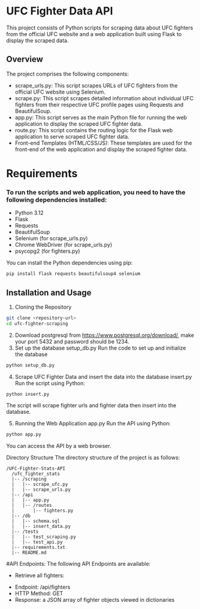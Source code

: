 # UFC Fighter Data API
This project consists of Python scripts for scraping data about UFC fighters from the official UFC website and a web application built using Flask to display the scraped data.

## Overview
The project comprises the following components:

* scrape_urls.py: This script scrapes URLs of UFC fighters from the official UFC website using Selenium.
* scrape.py: This script scrapes detailed information about individual UFC fighters from their respective UFC profile pages using Requests and BeautifulSoup.
* app.py: This script serves as the main Python file for running the web application to display the scraped UFC fighter data.
* route.py: This script contains the routing logic for the Flask web application to serve scraped UFC fighter data.
* Front-end Templates (HTML/CSS/JS): These templates are used for the front-end of the web application and display the scraped fighter data.

# Requirements

### To run the scripts and web application, you need to have the following dependencies installed:

* Python 3.12
* Flask
* Requests
* BeautifulSoup
* Selenium (for scrape_urls.py)
* Chrome WebDriver (for scrape_urls.py)
* psycopg2 (for fighters.py)
  
You can install the Python dependencies using pip:
```bash
pip install flask requests beautifulsoup4 selenium
```

## Installation and Usage
1. Cloning the Repository
```bash
git clone <repository-url>
cd ufc-fighter-scraping
```
2. Download postgresql from https://www.postgresql.org/download/, make your port 5432 and password should be 1234.
3. Set up the database
setup_db.py
Run the code to set up and initialize the database

```bash
python setup_db.py
```

4. Scrape UFC Fighter Data and insert the data into the database
insert.py
Run the script using Python:
```bash
python insert.py
```
The script will scrape fighter urls and fighter data then insert into the database.

5. Running the Web Application
app.py
Run the API using Python:
```bash
python app.py
```
You can access the API by a web browser.

Directory Structure
The directory structure of the project is as follows:

```arduino
/UFC-Fighter-Stats-API
  /ufc_fighter_stats
  |-- /scraping
  |   |-- scrape_ufc.py
  |   |-- scrape_urls.py
  |-- /api
  |   |-- app.py
  |   |-- /routes
  |       |-- fighters.py
  |-- /db
  |   |-- schema.sql
  |   |-- insert_data.py
  |-- /tests
  |   |-- test_scraping.py
  |   |-- test_api.py
  |-- requirements.txt
  |-- README.md

```


#API Endpoints:
The following API Endpoints are available:

* Retrieve all fighters:
+ Endpoint: /api/fighters
+ HTTP Method: GET
+ Response: a JSON array of fighter objects viewed in dictionaries

